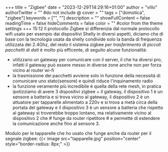 +++
title = "Zigbee"
date = "2023-12-29T14:29:16+01:00"
author = "villo"
authorTwitter = "" #do not include @
cover = ""
tags = ["domotica", "zigbee"]
keywords = ["", ""]
description = ""
showFullContent = false
readingTime = false
hideComments = false
color = "" #color from the theme settings
+++
15:12
Il protocollo Zigbee si differenzia dal normale protocollo wifi usato per esempio dai dispositivi Shelly in diversi aspetti, diciamo che di base con la tecnologia usata da shelly condivide solo la banda di frequenza utilizzata dei 2.4Ghz, del resto il sistema zigbee *per trasferimento di piccoli pacchetti di dati* è molto più efficente, di seguito alcune funzionalità:

- utilizzano un gateway per comunicare con il server, il che ha diversi pro, infatti il gateway può essere messo in diverse zone anche non per forza vicino al router wi-fi
- la trasmissione dei pacchetti avviene solo in funzione della necessità di comunicare uno stato(sensore) e quindi riduce l'inquinamento radio
- la funzione veramente più incredibile è quella della rete mesh, in pratica ipotizziamo di avere 3 dispositivi zigbee + il gateway, il dispositivo 1 è un sensore a batteria e si trova vicino al gateway, il dispositivo 2 è un attuatore per tapparelle alimentato a 220v e si trova a metà circa della portata del gateway e il dispositivo 3 è un sensore a batteria che rispetto al gateway si troverebbe troppo lontano, ma relativamente vicino al dispositivo 2 che # funge da router ripetitore # e permette di estendere la comunicazione anche fino al sensore 3.

Modulo per le tapparelle che ho usato che funge anche da router per il segnale zigbee:
{{< image src="tapparelle.jpg" position="center" style="border-radius: 8px;" >}}

